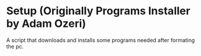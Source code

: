 # Setup (Originally Programs Installer by Adam Ozeri)
 
A script that downloads and installs some programs needed after formating the pc.

